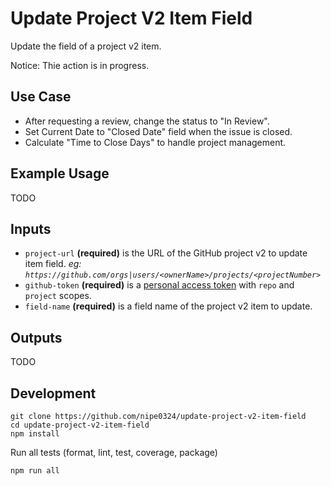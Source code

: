 # Update Project V2 Item Field

Update the field of a project v2 item.

Notice: Thie action is in progress.

## Use Case

- After requesting a review, change the status to "In Review".
- Set Current Date to "Closed Date" field when the issue is closed.
- Calculate "Time to Close Days" to handle project management.

## Example Usage

TODO

## Inputs

- `project-url` **(required)** is the URL of the GitHub project v2 to update item field.
  _eg: `https://github.com/orgs|users/<ownerName>/projects/<projectNumber>`_
- `github-token` **(required)** is a [personal access
  token](https://github.com/settings/tokens/new) with `repo` and `project` scopes.
- `field-name` **(required)** is a field name of the project v2 item to update.

## Outputs

TODO

## Development

```shell
git clone https://github.com/nipe0324/update-project-v2-item-field
cd update-project-v2-item-field
npm install
```

Run all tests (format, lint, test, coverage, package)

```shell
npm run all
```
